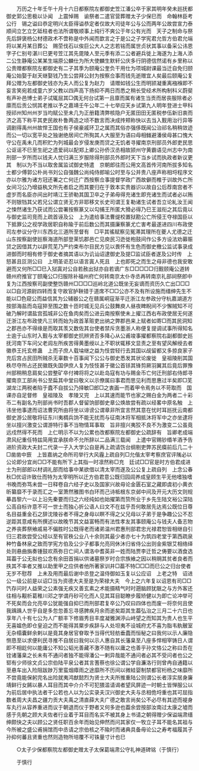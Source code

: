 <!-- { "loadSidebar": true } -->
　　万历之十年壬午十月十六日都察院左都御史笠江潘公卒于家其明年癸未廵抚都御史郭公思极以讣闻　上震悼赐　谕祭者二遣官营葬赠太子少保巳而　命翰林臣考公行　锡之谥曰恭定明兴太臣得谥恭定者仅故大司徒年公与公而两年公故尝宣力泰顺间立乞立乞砥柱者也法所谓敬顺事上纯行不爽公于年公有光而　天子之制命与祭先后辞褒杨公材德政术不啻称是中外闻而歆言之于是公之子学宪君允哲方伯君允端将以某月某日葬公　赐茔伐石以俟巨公大人之志若铭而属世贞状其事以备采公讳恩字子仁别号湛川巳更号笠江其先毘陵人至元季有添二公者避兵徙上海遂为上海人添二公生静庵公某某生端原公麟仕为所大使麟生默轩公庆多行阴德信然诺有乡里称以公贵赠都察院左都御史有二子其季为颐庵公奎负干用仕为项城尉课最当迁自免归颐庵公始娶于赵天继娶钱乃生公尝拜公封为按察佥事而钱先逝赠宜人矣最后颐庵公复拜公赠为左都御史钱亦为夫人而公复为赵力　请赠如钱公生而明颕凝重离襁褓即不妄言笑宛若成童六岁父教以四声高下扬抑不两日而悉之稍长受经术所构制科义蔚斐有声补邑博士弟子试辄屈其□偶无何台试第一且廪而属有诸生当贡而居丧服除者必廪而后贡公悯其老推以予之嘉靖壬午公年二十七举应天乡试第九人明年登进士甲科授祁州知州州岁当均赋公至未几为正册籍清弊核隐户无匿田田无匿税参伍新旧衷而济之高下称平其吏民故朴鲁两造之顷不数言而决成抟颊称快以去当入觐用治行异等调剧得禹州州故悍王国也有子侯豪戚环卫之属而其俗亦强侈既闻公治祁名稍稍敛迹而公一切以宽平处之独谢绝居间亡所狥其人大服至为语曰母相雠避潘侯母甚口愧大守公在禹未几而积贮为列城最会岁侵发庚而贷之无饥者寻擢南京刑部员外郎吏民思公讴谣不巳至生祀之遗爱祠以配郑上卿公孙侨汉丞相故颕州守黄霸语见州志中为南刑部一岁所而以钱夫人忧归满三岁服除得刑部员外郎时天下当乡试而执政者新议更其　制以为不当以取舍属监试御史特遣　京朝郎往而公用文高首传河南所拔多知名士都少傅郭公朴尚书刘公自强魏公尚纯侍郎喻公时至与公并贵八座声称相埒程序文亦以尔雅为诸方冠还署之亡何迁广西按察佥事提督学政广西故僻而椎于训故外亡所女间习公乃增益秇文所先者启之而其要归在于敦本实贵器识以故自公后荐南宫者不虚岁而名臣亦间出时靖江王骄勒其国卫卒之子弟毋得充诸生即充诸生而试者必以贿不则银铛其父若兄公谓立贤无方非耶移文长史司谓王复勒诸生试者吾立论糺汝王闻之悚然诸生乃获试而公尝署按察篆又以勾捕王所匿大猾必得乃巳王滋衔之其后竟以与御史监司竞而上疏首诬及公　上为遣给事法曹缇校置狱勘公亡所侵王夺禄国臣以下抵罪公之视学政居职自称隃于前后数公而其摄廉察篆尤亡害考最遂进四川布政使司左参议分守川东西北三道所至督有　□平其徭赋察见冤滞其理所在夔人尤德之迁山东按察副使廵察海道所部登莱饥郡邑亡见庾民习迯徙枹鼓间作公多方设法劝募赈贷之因借其力以辟荒芜乃严约束布尔目民方见以畏怀有生色而御史檄公监试事录成进御而时相有修于御史者摘其语以为讥讪诏逮御史及提□监试臣者遂及公时传　上怒甚且叵测公曰　上明圣讵忍以语言寘人死且　上也即死之而生之母非德也我安敢避而又何所□□巳入狱寘对公自若赦出狱亦自若谪广东□□□□□归觐颐庵公道转赣州府推官丁颐庵公□归服除补福州府亡何转南京太仆寺丞再转南京礼部祠祭郎中复为江西按察司副使整饬赣州□□□□巡岭北道公既坐无妄谪而资历久亡出□□□以□自河源尉四转而复守故官胪鞅错于道席不□□公亦不及有所设施而缙绅先生不能以□色窥公而益信其为公辅器公之在赣属峒寇渐平迁浙江左参政分守杭嘉湖道方按部海盐而岛寇猝至围之数十匝时城无见兵公鼓舞庾人昼夜睥睨间不少懈贼知不可破乃解时谓盐宫孤城非公在鱼肉矣而公进云南按察使未上擢江西右布政使居无何遂迁浙江左布政使凡三转而始为政首革赃吏出纳之弊郡邑来上赋者如寄□而其民洞知之郡邑亦不得缘是而取其羡又数佐其台使者禁斥贪墨浙人称便复提调试事所得知名士逾于山东时入觐与太宰都御史抗辨贤否多降心从公甫竣事擢都察院右副都御史廵抚河南下车问父老闾左所疾苦得黄墨绶以上不职状辄移文显责之至有望风解绶去者徽恭王托玄修蛊　上而子庶人载埨继之益为忮尝轻行去其国以觇留都又多掠良家子充后宫占民田所贼杀无辜数十百事闻下公公与御史悉发其状论废徙　皇祖陵削其国秩尽夺所占还民徽既失国伊庶人复为忮忮甚于徽公首铩其锋剪厥羽翼其后竟后罪豫州部稍稍息肩矣公尝整矿卒付裨将将之以赴岛寇有功与赐金币亡何迁刑部右侍郎寻擢南京工部尚书公至扁其中堂曰敬义以示僚属曰事君而思见利而思惠过半矣即□芜湖龙江两税者陷于蠹不自拔公乃择敏□郎□之衷画一而着甲令焉务以不苛取而　国课亦自足督修　皇祖陵及　孝陵又完　上以其速而能节也家之赐白金为两者二十彩币二有副名为刑部尚书时吾郡人督留饷部御史章公焕故尝有疏以经畧中原名触　上讳坐他事逮而诏法曹究所由将坐以诽谤公谓章非所宜言然其意在忧时耳廵抚云南都御史游公居敬将征东川夷椆兵饷不能无扰而与征南沐将军相抵沐将军中之亦坐逮将坐以擅兴激变公谓游特行事不当物情耳事取　旨非擅兴夷狡不良不为激变二公虽竟远戍然得不死而　上仁明示不以为公累也改都察院左都御史公疏辞有　旨卿老成端肃风纪重任特兹简用宜承朕命不允所辞以二品满三载闻　上遣中官赐钞缗羊酒予告进阶资政大夫封二代录一子入大学公自是再上疏请饬台纲剔吏弊苏民瘼前后几二十□凿凿中窾　上皆嘉纳之命所司举行大风霾上疏自列□允偕太宰考察庶官评隲必以公论即分宜尚□□不能有所下上其指一时凛然称□充　廷试□□官是时方伯君成进士为刑部郎以材调礼部而给事中某欲借以清太宰而遂及公公复上疏自列　上念公春秋□优诏许致仕而特为太宰明所以迁方伯君意公既归园闾养成皇顾生平无他嗜独嗜书晚而弥笃未尝一日释卷自六经子史以及国家兴故毋论金匮石室之藏即虞初小黄衣昕纂靡不于录而汇之一室萧然雅图书白环而己诗柢根东京邺中间及开元大历文则规摹昌黎六一以上沿先秦要而归之六经纯如也始擢第而贽所业于乡先生陆文裕公深陆公高自标许意不可一世士而独心折公语人曰文不在兹乎吾何敢居先达焉公既位日尊名目益重金石之辞沈陵谷者不得之身母以瞑不得之父兄母以子弟于是争趣公公不忍逆距其意咸有所撰述以故晚节其文益富畅而有法性孝友其事颐庵公与钱夫人备志物之养丧葬祭飨戚易不偏胜时公既得老而诸弟温州君惠刑部君忠光禄君恕皆相继自引归三君故尝受公经以至有官秩公业八十余则其最少者亦七十为筑四老堂于第西疏泉种竹备林泉之致而学宪方伯及公少子都事允亮同休沐归省侍公出则金紫银艾相络绎处则悬曲旃奏锺鼓欢燕弥日亡间人谓洛中耆英非一姓而陆贾李迁哲之俦要以酒食选耳葢于公无拟也公念有余田首捐以供诸墓祭岁时合宗族飨之因以稍赒其贫者良者而抶其不率者又推以助里甲之应供者他所著家训井□葢不特□□□而巳公之归台使者无岁不慰荐　上未及用而最后谢中丞登之温侍御如玉复以公应诏　上老之特　诏进公一级公前是以诏□当为资德大夫至是为荣禄大夫　今上之六年复以诏恩有司□□饩存问时人益荣之公素强无疾又善玄素之术能摄精气时时遡脑顾犹陿之与方外客还往相与觏析葛稚川邓之学谓丹砂可化而人见其耳目聪瞭步履矫健以为即亡论冲举可不死矣而会允亮卒公犹能强自抑巳而刑部君复卒公乃叹曰四体也而废一将奈何且使我踽踽人世乎自是多忽忽善忘寻感脾疾月余而逝矣距其生葢弘治之三月二十六日也享年八十有七公为人广额丰下修眉秀目丰度凝雅渊渟山峙望之而知其为贵人也生平无喜媪色即仓皇迫之而不能得其橜步疾辞与人处坦夷不设城府尤不喜为脂韦骫骳室无杂榻囊鲜余剌以是竟其身居官眘取予当得代轻舫垂蠹而恒秘之曰我何以示人廉隐恻恳至以求便利民寻推不自居曰我何以示人惠自其长藩臬至八座多悍相宰铸日人谓即不相龁何以能庸公不知公韬光善藏不激不随有以庸之也善乎孙文恪公之称曰吾在铨诸藩臬之长未有不通问者独不能得潘公一剌异哉能不通问者必其不受问者也公之郓有少师徐文贞公宗伯陆平泉公者其言蓍蔡也徐公谓公学自濂洛行则曾冉自通籍以至悬车出入险阻跋踄万里蛮烟瘴雨之途靡所不历间以微絓婴制禁都官桁杨之味靡所不尝竟能保躬完名出险就夷鸿猷懿烈为贤士大夫所推重陆公则谓公长者淳实居身廉靖鲜行女餙以暴人耳目而其中介介不可犯猥滥请谒者望风屏迹一时朝士皆惮服公以为前后居中执法者干公若也人以为公实录夫汉兴御史大夫与丞相佹埒重也其可屈指数者周大夫昌之疆力贡大夫禹之清直薛大夫广德之敢言尚矣公不必尽有其迹而褆身车丸行从容养重进而议于朝退而仪于野者又何多逊也葢余尝按部汝南过太康之墟而感于先朝之顾大夫佐者行业着于耳目而名实不被其身上书请之朝得赠少保谥端肃缙绅颇快之夫以顾公之贤任职百余年而始见伸然而问其家仅一牧立子耳不能名其祖与今所被之盛公甫捐馆而中丞请之宗伯核之不隃时而诸典具备毋论公之寿考福履其子孙抑何蕃且贤重也然则造物所培覆不可铢量寸计也巳 

　　○太子少保都察院左都御史赠太子太保葛端肃公守礼神道碑铭（于慎行） 

　　于慎行 
